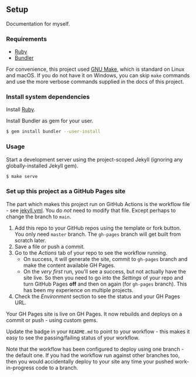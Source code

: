 ## Setup

Documentation for myself.

### Requirements

- [Ruby](https://www.ruby-lang.org/)
- [Bundler](https://bundler.io)

For convenience, this project used [GNU Make](https://www.gnu.org/software/make/), which is standard on Linux and macOS. If you do not have it on Windows, you can skip `make` commands and use the more verbose commands supplied in the docs of this project.


### Install system dependencies

Install [Ruby](https://www.ruby-lang.org/en/documentation/installation/#package-management-systems).

Install Bundler as gem for your user.

```sh
$ gem install bundler --user-install
```

### Usage

Start a development server using the project-scoped Jekyll (ignoring any globally-installed Jekyll gem).

```sh
$ make serve
```

### Set up this project as a GitHub Pages site

The part which makes this project run on GitHub Actions is the workflow file - see [jekyll.yml](/.github/workflows/jekyll.yml). You do _not_ need to modify that file. Except perhaps to change the branch to `main`.

1. Add this repo to your GitHub repos using the template or fork button. You only need `master` branch. The `gh-pages` branch will get built from scratch later.
1. Save a file or push a commit.
1. Go to the _Actions_ tab of your repo to see the workflow running.
    - On success, it will generate the site, commit to `gh-pages` branch and make the content available GH Pages.
    - On the _very first_ run, you'll see a success, but not actually have the site live. So then you need to go into the _Settings_ of your repo and turn GitHub Pages **off** and then on again (for `gh-pages` branch). This has been my experience on multiple projects.
1. Check the _Environment_ section to see the status and your GH Pages URL.

Your GH Pages site is live on GH Pages. It now rebuilds and deploys on a commit or push - using custom gems.

Update the badge in your `README.md` to point to your workflow - this makes it easy to see the passing/failing status of your workflow.

Note that the workflow has been configured to deploy using one branch - the default one. If you had the workflow run against other branches too, then you would accidentally deploy to your site any time your pushed work-in-progress code to a branch.
